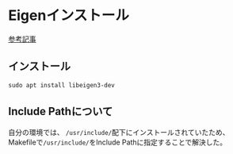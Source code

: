 # Eigenインストール
[参考記事](https://qiita.com/nishiys/items/1585d26a824862eec36b)

## インストール
```
sudo apt install libeigen3-dev
```

## Include Pathについて
自分の環境では、
`/usr/include/`配下にインストールされていたため、
Makefileで`/usr/include/`をInclude Pathに指定することで解決した。


